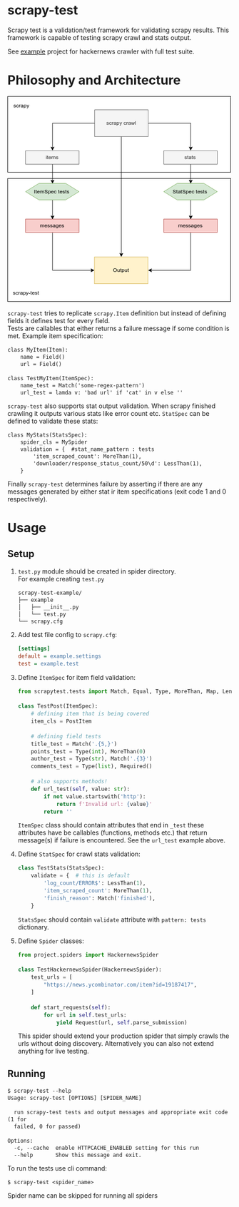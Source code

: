 # scrapy-test

Scrapy test is a validation/test framework for validating scrapy results. 
This framework is capable of testing scrapy crawl and stats output.

See [example](example/readme.md) project for hackernews crawler with full test suite.

# Philosophy and Architecture

![architecture illustration](illustrations/architecture.png)

`scrapy-test` tries to replicate `scrapy.Item` definition but instead of defining fields it defines test for every field.  
Tests are callables that either returns a failure message if some condition is met. 
Example item specification:

```
class MyItem(Item):
    name = Field()
    url = Field()

class TestMyItem(ItemSpec):
    name_test = Match('some-regex-pattern')
    url_test = lamda v: 'bad url' if 'cat' in v else ''
```

`scrapy-test` also supports stat output validation. When scrapy finished crawling it outputs various stats like error count etc. `StatSpec` can be defined to validate these stats:

```
class MyStats(StatsSpec):
    spider_cls = MySpider
    validation = {  #stat_name_pattern : tests
        'item_scraped_count': MoreThan(1),
        'downloader/response_status_count/50\d': LessThan(1),
    }
```

Finally `scrapy-test` determines failure by asserting if there are any messages generated by either stat ir item specifications (exit code 1 and 0 respectively).


# Usage

## Setup

1. `test.py` module should be created in spider directory.  
For example creating `test.py` 

    ```
    scrapy-test-example/
    ├── example
    │   ├── __init__.py
    │   └── test.py
    └── scrapy.cfg
    ```

2. Add test file config to `scrapy.cfg`:

    ```ini
    [settings]
    default = example.settings
    test = example.test 
    ```

3. Define `ItemSpec` for item field validation:

    ```python
    from scrapytest.tests import Match, Equal, Type, MoreThan, Map, Len, Required
    
    class TestPost(ItemSpec):
        # defining item that is being covered
        item_cls = PostItem
        
        # defining field tests
        title_test = Match('.{5,}')
        points_test = Type(int), MoreThan(0)
        author_test = Type(str), Match('.{3}')
        comments_test = Type(list), Required()

        # also supports methods!
        def url_test(self, value: str):
            if not value.startswith('http'):
                return f'Invalid url: {value}'
            return ''
    ```
    
    `ItemSpec` class should contain attributes that end in `_test` these attributes have be callables (functions, methods etc.) that return message(s) if failure is encountered. See the `url_test` example above.

4. Define `StatSpec` for crawl stats validation:

    ```python
    class TestStats(StatsSpec):
        validate = {  # this is default
            'log_count/ERROR$': LessThan(1),
            'item_scraped_count': MoreThan(1),
            'finish_reason': Match('finished'),
        }
    ```
    
    `StatsSpec` should contain `validate` attribute with `pattern: tests` dictionary. 
    
5. Define `Spider` classes:

    ```python
    from project.spiders import HackernewsSpider 
    
    class TestHackernewsSpider(HackernewsSpider):
        test_urls = [
            "https://news.ycombinator.com/item?id=19187417",
        ]

        def start_requests(self):
            for url in self.test_urls:
                yield Request(url, self.parse_submission)
    ```
    This spider should extend your production spider that simply crawls the urls without doing discovery. Alternatively you can also not extend anything for live testing.
   
## Running

```shell
$ scrapy-test --help                                                                                                 
Usage: scrapy-test [OPTIONS] [SPIDER_NAME]

  run scrapy-test tests and output messages and appropriate exit code (1 for
  failed, 0 for passed)

Options:
  -c, --cache  enable HTTPCACHE_ENABLED setting for this run
  --help       Show this message and exit.
```

To run the tests use cli command:
```
$ scrapy-test <spider_name>
```

Spider name can be skipped for running all spiders


